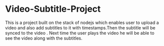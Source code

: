 # Video-Subtitle-Project
This is a project built on the stack of nodejs which enables user to upload a video and also add subtitles to it with timestamps.Then the subtitle will be synced to the  video . Next time the user plays the video he will be able to see the video along with the subtitles.
